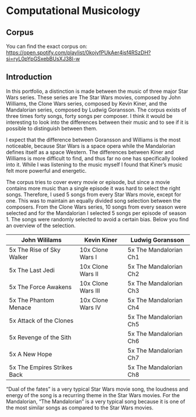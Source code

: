 # Computational Musicology

## Corpus
You can find the exact corpus on: https://open.spotify.com/playlist/0kojyfPUkAer4jsf4RSzDH?si=ryL0pYpGSxebBUsXJ38I-w

## Introduction
In this portfolio, a distinction is made between the music of three major Star Wars series. These series are The Star Wars movies, composed by John Williams, the Clone Wars series, composed by Kevin Kiner, and the Mandalorian series, composed by Ludwig Goransson. The corpus exists of three times forty songs, forty songs per composer. I think it would be interesting to look into the differences between their music and to see if it is possible to distinguish between them. 

I expect that the difference between Goransson and Williams is the most noticeable, because Star Wars is a space opera while the Mandalorian defines itself as a space Western. The differences between Kiner and Williams is more difficult to find, and thus far no one has specifically looked into it. While I was listening to the music myself I found that Kiner’s music felt more powerful and energetic. 

The corpus tries to cover every movie or episode, but since a movie contains more music than a single episode it was hard to select the right songs. Therefore, I used 5 songs from every Star Wars movie, except for one. This was to maintain an equally divided song selection between the composers. From the Clone Wars series, 10 songs from every season were selected and for the Mandalorian I selected 5 songs per episode of season 1. The songs were randomly selected to avoid a certain bias. Below you find an overview of the selection.

| John Wililams  | Kevin Kiner | Ludwig Goransson |
| ------------- | ------------- | ------------- |
| 5x The Rise of Sky Walker | 10x Clone Wars I | 5x The Mandalorian Ch1 |
| 5x The Last Jedi | 10x Clone Wars II | 5x The Mandalorian Ch2 |
| 5x The Force Awakens | 10x Clone Wars III| 5x The Mandalorian Ch3 |
| 5x The Phantom Menace | 10x Clone Wars IV | 5x The Mandalorian Ch4 |
| 5x Attack of the Clones || 5x The Mandalorian Ch5 |
| 5x Revenge of the Sith || 5x The Mandalorian Ch6 |
| 5x A New Hope || 5x The Mandalorian Ch7 |
| 5x The Empires Strikes Back|| 5x The Mandalorian Ch8 |


“Dual of the fates” is a very typical Star Wars movie song, the loudness and energy of the song is a recurring theme in the Star Wars movies. For the Mandalorian, “The Mandalorian” is a very typical song because it is one of the most similar songs as compared to the Star Wars movies. 
